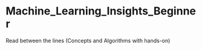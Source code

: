 # Machine_Learning_Insights_Beginner
Read between the lines (Concepts and Algorithms with hands-on)
